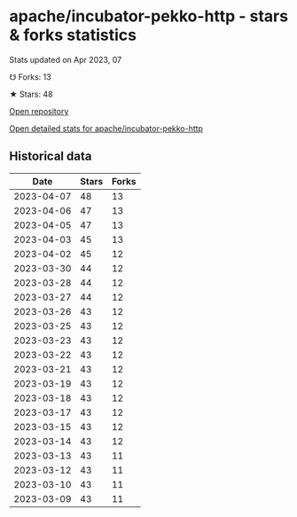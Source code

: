 # apache/incubator-pekko-http - stars & forks statistics

Stats updated on Apr 2023, 07

☋ Forks: 13

★ Stars: 48

[Open repository](https://github.com/apache/incubator-pekko-http)

[Open detailed stats for apache/incubator-pekko-http](https://reviewgithub.com/rep/apache/incubator-pekko-http)

## Historical data
| Date | Stars | Forks |
|------|-------|-------|
| 2023-04-07 | 48 | 13 | 
| 2023-04-06 | 47 | 13 | 
| 2023-04-05 | 47 | 13 | 
| 2023-04-03 | 45 | 13 | 
| 2023-04-02 | 45 | 12 | 
| 2023-03-30 | 44 | 12 | 
| 2023-03-28 | 44 | 12 | 
| 2023-03-27 | 44 | 12 | 
| 2023-03-26 | 43 | 12 | 
| 2023-03-25 | 43 | 12 | 
| 2023-03-23 | 43 | 12 | 
| 2023-03-22 | 43 | 12 | 
| 2023-03-21 | 43 | 12 | 
| 2023-03-19 | 43 | 12 | 
| 2023-03-18 | 43 | 12 | 
| 2023-03-17 | 43 | 12 | 
| 2023-03-15 | 43 | 12 | 
| 2023-03-14 | 43 | 12 | 
| 2023-03-13 | 43 | 11 | 
| 2023-03-12 | 43 | 11 | 
| 2023-03-10 | 43 | 11 | 
| 2023-03-09 | 43 | 11 | 

